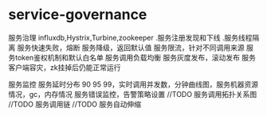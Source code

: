 # service-governance
服务治理 influxdb,Hystrix,Turbine,zookeeper
.服务注册发现和下线
.服务线程隔离
服务快速失败，熔断
服务降级，返回默认值
服务限流，针对不同调用来源
服务token鉴权机制和默认白名单
服务调用负载均衡
服务灰度发布，滚动发布
服务客户端容灾，zk挂掉后仍能正常运行

服务监控
服务延时分布 90 95 99，实时调用并发数，分钟曲线图，服务机器资源情况，gc，内存情况
服务错误监控，告警策略设置
//TODO 服务调用拓扑关系图
//TODO 服务调用链
//TODO 服务自动伸缩
